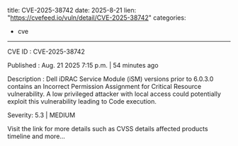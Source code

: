  
title: CVE-2025-38742
date: 2025-8-21
lien: "https://cvefeed.io/vuln/detail/CVE-2025-38742"
categories:
  - cve
---

CVE ID : CVE-2025-38742

Published :  Aug. 21
2025
7:15 p.m. | 54 minutes ago

Description : Dell iDRAC Service Module (iSM)
versions prior to 6.0.3.0
contains an Incorrect Permission Assignment for Critical Resource vulnerability. A low privileged attacker with local access could potentially exploit this vulnerability
leading to Code execution.

Severity: 5.3 | MEDIUM

Visit the link for more details
such as CVSS details
affected products
timeline
and more...
